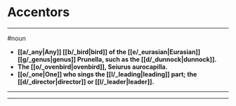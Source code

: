 # Accentors
---
#noun
- **[[a/_any|Any]] [[b/_bird|bird]] of the [[e/_eurasian|Eurasian]] [[g/_genus|genus]] Prunella, such as the [[d/_dunnock|dunnock]].**
- **The [[o/_ovenbird|ovenbird]], Seiurus aurocapilla.**
- **[[o/_one|One]] who sings the [[l/_leading|leading]] part; the [[d/_director|director]] or [[l/_leader|leader]].**
---
---
